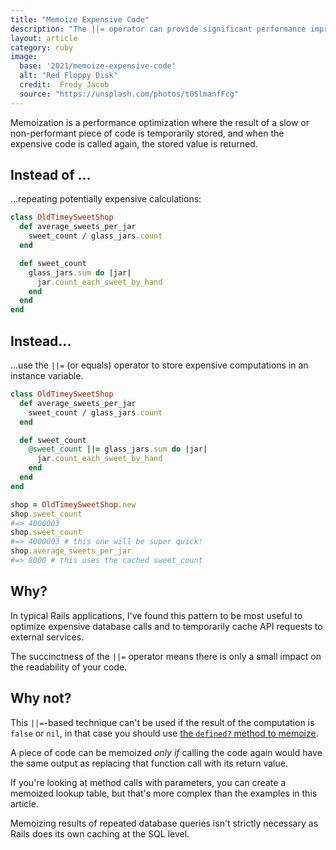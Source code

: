 ```yaml
---
title: "Memoize Expensive Code"
description: "The ||= operator can provide significant performance improvements"
layout: article
category: ruby
image:
  base: '2021/memoize-expensive-code'
  alt: "Red Floppy Disk"
  credit:  Fredy Jacob
  source: "https://unsplash.com/photos/t0SlmanfFcg"
---
```


Memoization is a performance optimization where the result of a slow or non-performant piece of code is temporarily stored, and when the expensive code is called again, the stored value is returned.

## Instead of ...

...repeating potentially expensive calculations:

```ruby
class OldTimeySweetShop
  def average_sweets_per_jar
    sweet_count / glass_jars.count
  end

  def sweet_count
    glass_jars.sum do |jar|
      jar.count_each_sweet_by_hand
    end
  end
end
```


## Instead...

...use the `||=` (or equals) operator to store expensive computations in an instance variable.


```ruby
class OldTimeySweetShop
  def average_sweets_per_jar
    sweet_count / glass_jars.count
  end

  def sweet_count
    @sweet_count ||= glass_jars.sum do |jar|
      jar.count_each_sweet_by_hand
    end
  end
end

shop = OldTimeySweetShop.new
shop.sweet_count
#=> 4000003
shop.sweet_count
#=> 4000003 # this one will be super quick!
shop.average_sweets_per_jar
#=> 8000 # this uses the cached sweet_count
```


## Why?

In typical Rails applications, I've found this pattern to be most useful to optimize expensive database calls and to temporarily cache API requests to external services.

The succinctness of the `||=` operator means there is only a small impact on the readability of your code.


## Why not?

This `||=`-based technique can't be used if the result of the computation is `false` or `nil`, in that case you should use [the `defined?` method to memoize](/ruby/use-enhanced-memoization-for-false-nil-with-defined/).

A piece of code can be memoized _only if_ calling the code again would have the same output as replacing that function call with its return value.

If you're looking at method calls with parameters, you can create a memoized lookup table, but that's more complex than the examples in this article.

Memoizing results of repeated database queries isn't strictly necessary as Rails does its own caching at the SQL level.
